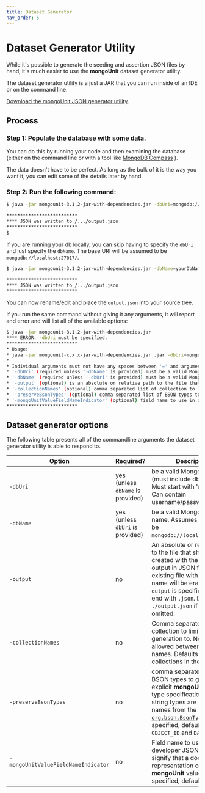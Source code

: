 ```yaml
---
title: Dataset Generator
nav_order: 5
---
```


# Dataset Generator Utility

While it's possible to generate the seeding and assertion JSON files by hand, it's much easier to use the **mongoUnit** dataset generator utility.

The dataset generator utility is a just a JAR that you can run inside of an IDE or on the command line.

[Download the mongoUnit JSON generator utility](https://repo1.maven.org/maven2/org/mongounit/mongounit/3.1.2/mongounit-3.1.2-jar-with-dependencies.jar).

## Process

### Step 1: Populate the database with some data.

You can do this by running your code and then examining the database (either on the command line or with a tool like [MongoDB Compass](https://www.mongodb.com/products/tools/compass) ).

The data doesn't have to be perfect. As long as the bulk of it is the way you want it, you can edit some of the details later by hand.

### Step 2: Run the following command:

```bash
$ java -jar mongounit-3.1.2-jar-with-dependencies.jar -dbUri=mongodb://localhost:27017/yourDbName

**************************
**** JSON was written to /.../output.json
**************************
$ 
```

If you are running your db locally, you can skip having to specify the `dbUri` and just specify the `dbName`. The base URI will be assumed to be `mongodb://localhost:27017/`.

```bash
$ java -jar mongounit-3.1.2-jar-with-dependencies.jar -dbName=yourDbName

**************************
**** JSON was written to /.../output.json
**************************
```

You can now rename/edit and place the `output.json` into your source tree.

If you run the same command without giving it any arguments, it will report and error and will list all of the available options:

```bash
$ java -jar mongounit-3.1.2-jar-with-dependencies.jar 
**** ERROR: -dbUri must be specified.
**************************
* Usage: 
* java -jar mongounit-x.x.x-jar-with-dependencies.jar .jar -dbUri=mongodb://localhost:27017/test_db -collectionNames=col1,col2 -output=./output.json
*
* Individual arguments must not have any spaces between '=' and argument value or even in the argument value itself.
* '-dbUri' (required unless '-dbName' is provided) must be a valid MongoDB URI (must include db name). Must start with 'mongodb'. Can contain username/password.
* '-dbName' (required unless '-dbUri' is provided) must be a valid MongoDB DB name. Assumes base URI to be 'mongodb://localhost:27017/'.
* '-output' (optional) is an absolute or relative path to the file that should be created with the dataset output in JSON format. An existing file with the same name will be erased. If '-output' is specified, it MUST end with '.json'. Defaults to './output.json' if '-output' is omitted.
* '-collectionNames' (optional) comma separated list of collection to limit dataset generation to. No spaces allowed between collection names. Defaults to all collections in the database.
* '-preserveBsonTypes' (optional) comma separated list of BSON types to generate explicit MongoUnit BSON type specification for. The string types are enum names from the org.bson.BsonType. If not specified, defaults to OBJECT_ID and DATE_TIME.
* '-mongoUnitValueFieldNameIndicator' (optional) field name to use in developer JSON files to signify that a document is a representation of a special MongoUnit value. If not specified, defaults to $$.
**************************
```

## Dataset generator options

The following table presents all of the commandline arguments the dataset generator utility is able to respond to.

| Option                              | Required?                        | Description |
|-------------------------------------|----------------------------------| --- |
| `-dbUri`                            | yes <br/>(unless `dbName` is provided) |  be a valid MongoDB URI (must include db name). Must start with 'mongodb'. Can contain username/password. |
| `-dbName`                           | yes <br/>(unless `dbUri` is provided) |   be a valid MongoDB DB name. Assumes base URI to be `mongodb://localhost:27017/`. |
| `-output`                           | no                               |  An absolute or relative path to the file that should be created with the dataset output in JSON format. An existing file with the same name will be erased. If `-output` is specified, it MUST end with `.json`. Defaults to `./output.json` if `-output` is omitted. |
| `-collectionNames`                  | no                               | Comma separated list of collection to limit dataset generation to. No spaces allowed between collection names. Defaults to all collections in the database. |
| `-preserveBsonTypes`                | no                               | comma separated list of BSON types to generate explicit **mongoUnit** BSON type specification for. The string types are enum names from the [`org.bson.BsonType`](https://mongodb.github.io/mongo-java-driver/3.11/javadoc/org/bson/BsonType.html). If not specified, defaults to `OBJECT_ID` and `DATE_TIME`. |
| `-mongoUnitValueFieldNameIndicator` | no                               | Field name to use in developer JSON files to signify that a document is a representation of a special **mongoUnit** value. If not specified, defaults to `$$`. |
